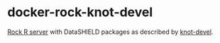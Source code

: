 # docker-rock-knot-devel

[Rock R server](https://www.obiba.org/pages/products/rock/) with DataSHIELD packages as described by [knot-devel](https://datashield.org/help/standard-profiles-and-plaforms).
